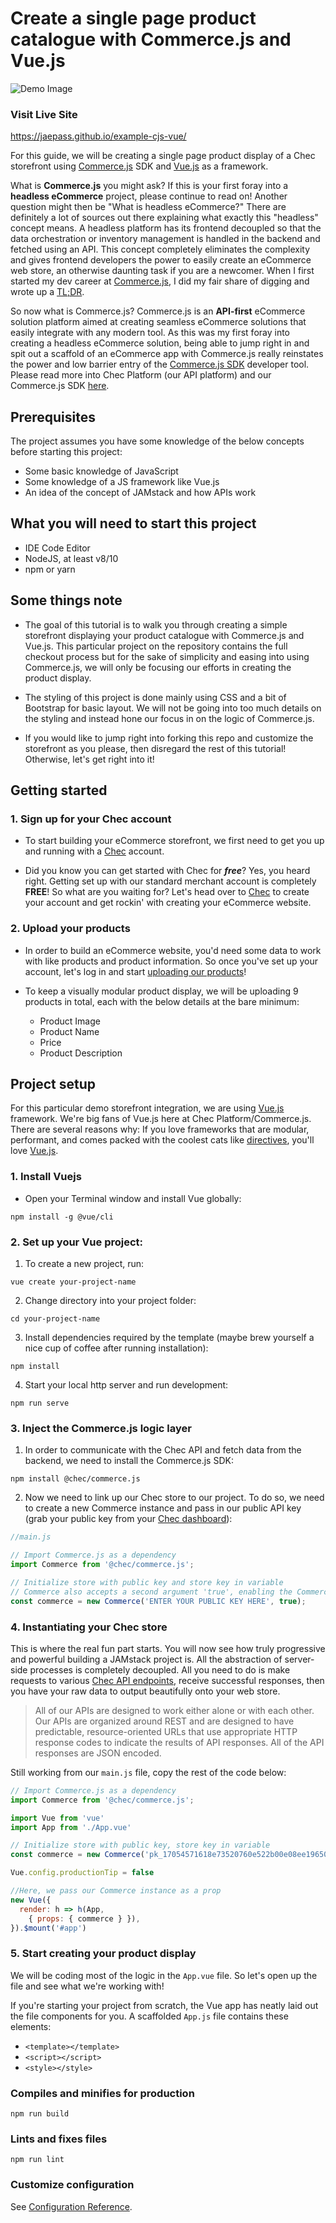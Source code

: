 # Create a single page product catalogue with Commerce.js and Vue.js

![Demo Image](demo-img.png)

### Visit Live Site
https://jaepass.github.io/example-cjs-vue/

For this guide, we will be creating a single page product display of a Chec storefront using [Commerce.js](https://commercejs.com/) SDK and [Vue.js](https://vuejs.org/) as a framework. 

What is **Commerce.js** you might ask? If this is your first foray into a **headless eCommerce** project, please continue to read on! Another question might then be "What is headless eCommerce?" There are definitely a lot of sources out there explaining what exactly this "headless" concept means. A headless platform has its frontend decoupled so that the data orchestration or inventory management is handled in the backend and fetched using an API. This concept completely eliminates the complexity and gives frontend developers the power to easily create an eCommerce web store, an otherwise daunting task if you are a newcomer. When I first started my dev career at [Commerce.js](https://commercejs.com/), I did my fair share of digging and wrote up a [TL;DR](https://dev.to/jaepass/what-is-headless-ecommerce-3nfb).

So now what is Commerce.js? Commerce.js is an **API-first** eCommerce solution platform aimed at creating seamless eCommerce solutions that easily integrate with any modern tool. As this was my first foray into creating a headless eCommerce solution, being able to jump right in and spit out a scaffold of an eCommerce app with Commerce.js really reinstates the power and low barrier entry of the [Commerce.js SDK](https://commercejs.com/docs/getting-started) developer tool. Please read more into Chec Platform (our API platform) and our Commerce.js SDK [here](commercejs.com/docs).

## Prerequisites

The project assumes you have some knowledge of the below concepts before starting this project: 

- Some basic knowledge of JavaScript
- Some knowledge of a JS framework like Vue.js
- An idea of the concept of JAMstack and how APIs work

## What you will need to start this project

* IDE Code Editor
* NodeJS, at least v8/10
* npm or yarn

## Some things note

- The goal of this tutorial is to walk you through creating a simple storefront displaying your product catalogue with Commerce.js and Vue.js. This particular project on the repository contains the full checkout process but for the sake of simplicity and easing into using Commerce.js, we will only be focusing our efforts in creating the product display. 

- The styling of this project is done mainly using CSS and a bit of Bootstrap for basic layout. We will not be going into too much details on the styling and instead hone our focus in on the logic of Commerce.js.

- If you would like to jump right into forking this repo and customize the storefront as you please, then disregard the rest of this tutorial! Otherwise, let's get right into it!

## Getting started

### 1. Sign up for your Chec account

  - To start building your eCommerce storefront, we first need to get you up and running with a [Chec](https://dashboard.chec.io/signup) account.

  - Did you know you can get started with Chec for **_free_**? Yes, you heard right. Getting set up with our standard merchant account is completely **FREE**! So what are you waiting for? Let's head over to [Chec](https://dashboard.chec.io/signup) to create your account and get rockin' with creating your eCommerce website. 

### 2. Upload your products

  - In order to build an eCommerce website, you'd need some data to work with like products and product information. So once you've set up your account, let's log in and start [uploading our products](https://dashboard.chec.io/products)! 

  - To keep a visually modular product display, we will be uploading 9 products in total, each with the below details at the bare minimum:
    - Product Image
    - Product Name
    - Price
    - Product Description

## Project setup

For this particular demo storefront integration, we are using [Vue.js](https://vuejs.org/) framework. We're big fans of Vue.js here at Chec Platform/Commerce.js. There are several reasons why: If you love frameworks that are modular, performant, and comes packed with the coolest cats like [directives](https://vuejs.org/v2/guide/syntax.html#Directives), you'll love [Vue.js](https://vuejs.org/v2/guide/). 

### 1. Install Vuejs
  - Open your Terminal window and install Vue globally:

  ```
  npm install -g @vue/cli
  ```

### 2. Set up your Vue project:
  1. To create a new project, run:

  ```
  vue create your-project-name
  ```

  2. Change directory into your project folder:
  ```
  cd your-project-name
  ```

  3. Install dependencies required by the template (maybe brew yourself a nice cup of coffee after running installation):
  ```
  npm install
  ```

  4. Start your local http server and run development:
  ```
  npm run serve
  ```

### 3. Inject the Commerce.js logic layer
  1. In order to communicate with the Chec API and fetch data from the backend, we need to install the Commerce.js SDK:
  ```
  npm install @chec/commerce.js
  ```

  2. Now we need to link up our Chec store to our project. To do so, we need to create a new Commerce instance and pass in our public API key (grab your public key from your [Chec dashboard](https://dashboard.chec.io/setup/developer)):

  ```javascript
  //main.js

  // Import Commerce.js as a dependency
  import Commerce from '@chec/commerce.js';

  // Initialize store with public key and store key in variable
  // Commerce also accepts a second argument 'true', enabling the Commerce.js console debugger
  const commerce = new Commerce('ENTER YOUR PUBLIC KEY HERE', true);
  ```

### 4. Instantiating your Chec store

This is where the real fun part starts. You will now see how truly progressive and powerful building a JAMstack project is. All the abstraction of server-side processes is completely decoupled. All you need to do is make requests to various [Chec API endpoints](https://commercejs.com/docs/api/), receive successful responses, then you have your raw data to output beautifully onto your web store. 

> All of our APIs are designed to work either alone or with each other. Our APIs are organized around REST and are designed to have predictable, resource-oriented URLs that use appropriate HTTP response codes to indicate the results of API responses. All of the API responses are JSON encoded.

Still working from our `main.js` file, copy the rest of the code below:

```javascript
// Import Commerce.js as a dependency
import Commerce from '@chec/commerce.js';

import Vue from 'vue'
import App from './App.vue'

// Initialize store with public key, store key in variable
const commerce = new Commerce('pk_17054571618e73520760e522b00e08ee196503b14e95c', true);

Vue.config.productionTip = false

//Here, we pass our Commerce instance as a prop
new Vue({
  render: h => h(App,
    { props: { commerce } }),
}).$mount('#app')
```

### 5. Start creating your product display

We will be coding most of the logic in the `App.vue` file. So let's open up the file and see what we're working with!

If you're starting your project from scratch, the Vue app has neatly laid out the file components for you. A scaffolded `App.js` file contains these elements:

- `<template></template>`
- `<script></script>`
- `<style></style>`

### Compiles and minifies for production
```
npm run build
```

### Lints and fixes files
```
npm run lint
```

### Customize configuration
See [Configuration Reference](https://cli.vuejs.org/config/).
